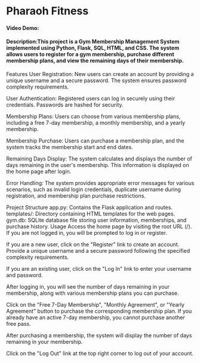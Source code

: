 # Pharaoh Fitness
#### Video Demo:  <URL HERE>
#### Description:This project is a Gym Membership Management System implemented using Python, Flask, SQL, HTML, and CSS. The system allows users to register for a gym membership, purchase different membership plans, and view the remaining days of their membership.

Features
User Registration: New users can create an account by providing a unique username and a secure password. The system ensures password complexity requirements.

User Authentication: Registered users can log in securely using their credentials. Passwords are hashed for security.

Membership Plans: Users can choose from various membership plans, including a free 7-day membership, a monthly membership, and a yearly membership.

Membership Purchase: Users can purchase a membership plan, and the system tracks the membership start and end dates.

Remaining Days Display: The system calculates and displays the number of days remaining in the user's membership. This information is displayed on the home page after login.

Error Handling: The system provides appropriate error messages for various scenarios, such as invalid login credentials, duplicate username during registration, and membership plan purchase restrictions.

Project Structure
app.py: Contains the Flask application and routes.
templates/: Directory containing HTML templates for the web pages.
gym.db: SQLite database file storing user information, memberships, and purchase history.
Usage
Access the home page by visiting the root URL (/). If you are not logged in, you will be prompted to log in or register.

If you are a new user, click on the "Register" link to create an account. Provide a unique username and a secure password following the specified complexity requirements.

If you are an existing user, click on the "Log In" link to enter your username and password.

After logging in, you will see the number of days remaining in your membership, along with various membership plans you can purchase.

Click on the "Free 7-Day Membership", "Monthly Agreement", or "Yearly Agreement" button to purchase the corresponding membership plan. If you already have an active 7-day membership, you cannot purchase another free pass.

After purchasing a membership, the system will display the number of days remaining in your membership.

Click on the "Log Out" link at the top right corner to log out of your account.
